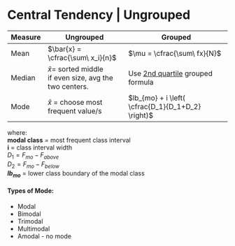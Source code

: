 # Central Tendency | Ungrouped




| Measure | Ungrouped                                              | Grouped                                                                                         |
| ------- | ------------------------------------------------------ | ----------------------------------------------------------------------------------------------- |
| Mean    | $\bar{x} = \cfrac{\sum\ x_i}{n}$         | $\mu = \cfrac{\sum\ fx}{N}$                                                                     |
| Median  | $\displaystyle \tilde{x} =$ sorted middle  <br> if even size, avg the two centers. |  Use [2nd quartile](./08-quantiles.md#quantiles) grouped formula |
| Mode    | $\displaystyle \hat{x}$ = choose most frequent value/s                           | $lb_{mo} + i \left( \cfrac{D_1}{D_1+D_2} \right)$                           |

where: <br>
      __modal class__ = most frequent class interval <br>
      __i__ = class interval width <br>
      $D_1 = F_{mo} - F_{above}$ <br>
      $D_2 = F_{mo} - F_{below}$ <br>
      __$lb_{mo}$__ = lower class boundary of the modal class

#### Types of Mode: 
* Modal
* Bimodal
* Trimodal
* Multimodal
* Amodal - no mode

